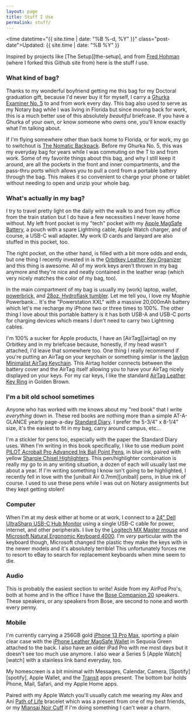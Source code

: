 ```yaml
---
layout: page
title: Stuff I Use
permalink: stuff/
---
```


<time datetime="{{ site.time | date: "%B %-d, %Y" }}" class="post-date">Updated: {{ site.time | date: "%B %Y" }}</time>

Inspired by projects like [The Setup][the-setup], and from [Fred Hohman][fred] (where I forked this Github site from) here is the stuff *I* use.

### What kind of bag?
Thanks to my wonderful boyfriend getting me this bag for my Doctoral graduation gift, because I'd never buy it for myself, I carry a [Ghurka Examiner No. 5][ghurka-5] to and from work every day. This bag also used to serve as my Notary bag while I was living in Florida but since moving back for work, this is a much better use of this absolutely *beautiful* briefcase. If you have a Ghurka of your own, or know someone who owns one, you'll know exactly what I'm talking about.

If I'm flying somewhere other than back home to Florida, or for work, my go to switchout is [The Nomatic Backpack][nomatic]. Before my Ghurka No. 5, this was my everyday bag for years while I was commuting on the T to and from work. Some of my favorite things about this bag, and why I still keep it around, are all the pockets in the front and inner compartments, and the pass-thru ports which allows you to pull a cord from a portable battery through the bag. This makes it so convenient to charge your phone or tablet without needing to open and unzip your whole bag.

### What's actually in my bag?

I try to travel pretty light on the daily with the walk to and from my office from the train station but I do have a few necessities I never leave home without. My left front pocket is my "tech" pocket with my [Apple MagSafe Battery][magsafe-battery], a pouch with a spare Lightning cable, Apple Watch charger, and of course, a USB-C wall adapter. My work ID cards and lanyard are also stuffed in this pocket, too.

The right pocket, on the other hand, is filled with a bit more odds and ends, but one thing I recently invested in is the [Orbitkey Leather Key Organizer][orbitkey] and this thing is awesome. All of my work keys aren't thrown in my bag anymore and they're nice and neatly contained in the leather wrap (which very nicely matches the color of my bag, too).

In the main compartment of my bag is usually my (work) laptop, wallet, [powerbrick][mophie], and [28oz. Hydroflask tumbler][hydroflask]. Let me tell you, I love my Mophie Powerbank... It's the "Powerstation XXL" with a massive 20,000mAh battery which let's me recharge my iPhone two or three times to 100%. The other thing I love about this portable battery is it has both USB-A and USB-C ports for charging devices which means I don't need to carry two Lightning cables.

I'm 100% a sucker for Apple products, I have an [AirTag][airtag] on my Orbitkey and in my briefcase because, honestly, if my head wasn't attached, I'd leave that somewhere too. One thing I really recommend if you're putting an AirTag on your keychain or something similar is the [laylion Minimalist AirTag Keychain][laylion]. This Airtag holder connects between the battery cover and the AirTag itself allowing you to have your AirTag nicely displayed on your keys. For my car keys, I like the standard [AirTag Leather Key Ring][airtag-leather] in Golden Brown.

### I'm a bit old school sometimes

Anyone who has worked with me knows about my "red book" that I write *everything* down in. These red books are nothing more than a simple AT-A-GLANCE yearly page-a-day [Standard Diary][diary]. I prefer the 5-3/4" x 8-1/4" size, it's the easiest to fit in my bag, carry around campus, etc... 

I'm a stickler for pens too, especially with the paper the Standard Diary uses. When I'm writing in this book specifically, I like to use medium point [PILOT Acroball Pro Advanced Ink Ball Point Pens][acroball], in blue ink, paired with yellow [Sharpie Chisel Highlighters][sharpie]. This pen/highlighter combination is really my go to in any writing situation, a dozen of each will usually last me about a year. If I'm writing something I know isn't going to be highlighted, I recently fell in love with the [uniball Air 0.7mm][uniball] pens, in blue ink of course. I used to use these pens while I was out on Notary assignments but they kept getting stolen!

### Computer

When I'm at my desk either at home or at work, I connect to a [24" Dell UltraSharp USB-C Hub Monitor][monitor] using a single USB-C cable for power, internet, and other peripherals. I live by the [Logitech MX Master mouse][mouse] and [Microsoft Natural Ergonomic Keyboard 4000][keyboard]. I'm *very* particular with the keyboard though, Microsoft changed the plastic they make the keys with in the newer models and it's absolutely terrible! This unfortunately forces me to resort to eBay to search for replacement keyboards when mine seem to die.

### Audio
This is probably the easiest section to write! Aside from my AirPod Pro's, both at home and in the office I have the [Bose Companion 20][bose] speakers. These speakers, or any speakers from Bose, are second to none and worth every penny.

### Mobile
I'm currently carrying a 256GB gold [iPhone 13 Pro Max][iphone], sporting a plain clear case with the [iPhone Leather MagSafe Wallet][iphone-wallet] in Sequoia Green attached to the back. I also have an older iPad Pro with me most days but it doesn't see too much use anymore. I also wear a Series 5 [Apple Watch][watch] with a stainless link band everyday, too.

My homescreen is a bit minimal with Messages, Calendar, Camera, [Spotify][spotify], Apple Wallet, and the [Transit][transit] apps present. The bottom bar holds Phone, Mail, Safari, and my Apple Home apps.

Paired with my Apple Watch you'll usually catch me wearing my Alex and Ani [Path of Life][path-life] bracelet which was a present from one of my best friends, or my [Miansai Noir Cuff][miansai] if I'm doing something I can't wear a charm.

[fred]: https://github.com/fredhohman/fredhohman.github.io
[ghurka-5]: https://ghurka.com/products/examiner-no-5-vintage-chestnut-leather
[nomatic]: https://www.nomatic.com/products/the-nomatic-backpack
[magsafe-battery]: https://www.apple.com/shop/product/MJWY3AM/A/magsafe-battery-pack
[orbitkey]: https://www.orbitkey.com/collections/key-organiser/products/orbitkey-2-0-leather?variant=32295717769
[airpods]: https://www.apple.com/shop/product/MLWK3AM/A/airpods-pro
[airtags]: https://www.apple.com/shop/buy-airtag/airtag/4-pack
[airtag-leather]: https://www.apple.com/shop/product/MMFC3ZM/A/airtag-leather-key-ring-wisteria
[laylion]: https://www.amazon.com/gp/product/B09CPTS8JG/
[mophie]: https://www.zagg.com/en_us/powerstation-pd-xxl-2020
[hydroflask]: https://www.hydroflask.com/28-oz-all-around-tumbler?color=laguna
[uniball-air]: https://uniballco.com/products/air-porous-point-pens
[acroball]: https://www.amazon.com/gp/product/B00FACLNK4/
[diary]: https://www.amazon.com/Diary-AT-GLANCE-Standard-SD38913/dp/B09WYY5VR1/
[sharpie]: https://www.amazon.com/Sharpie-25025-Highlighters-Fluorescent-12-Count/dp/B00006IEJ9/
[iphone]: https://www.apple.com/iphone-13-pro/specs/
[iphone-wallet]: https://www.apple.com/shop/product/MM0Q3ZM/A/iphone-leather-wallet-with-magsafe-golden-brown
[ipad]: http://support.apple.com/kb/SP662?viewlocale=en_US&locale=en_US
[transit]: https://transitapp.com/
[path-life]: https://www.alexandani.com/products/path-of-life-embossed-charm-bangle-bracelet-v
[miansai]: https://www.miansai.com/collections/men-cuffs/products/screw-cuff-noir
[keyboard]: https://www.amazon.com/Microsoft-Natural-Ergonomic-Keyboard-4000/dp/B000A6PPOK
[mouse]: https://www.amazon.com/Logitech-Master-Wireless-Mouse-High-Precision/dp/B07DHDFW5V/
[monitor]: https://www.dell.com/en-us/shop/dell-ultrasharp-usb-c-hub-monitor-u2421e/apd/210-axmg/monitors-monitor-accessories
[bose]: https://www.amazon.com/Bose-Companion-Multimedia-Speaker-System/dp/B0053T4PHC/
